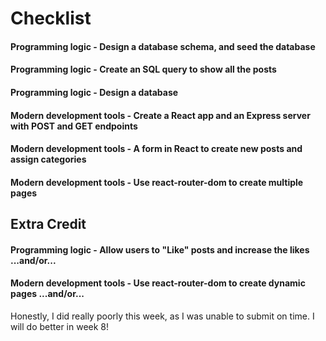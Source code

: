 # Checklist

#### Programming logic - Design a database schema, and seed the database

#### Programming logic - Create an SQL query to show all the posts
    
#### Programming logic - Design a database
    
#### Modern development tools - Create a React app and an Express server with POST and GET endpoints
    
#### Modern development tools - A form in React to create new posts and assign categories 

#### Modern development tools - Use react-router-dom to create multiple pages

## Extra Credit

#### Programming logic - Allow users to "Like" posts and increase the likes ...and/or... 

#### Modern development tools - Use react-router-dom to create dynamic pages  ...and/or...

Honestly, I did really poorly this week, as I was unable to submit on time. I will do better in week 8!
